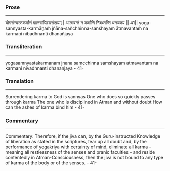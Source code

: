 ### Prose 
 --- 
योगसंन्यस्तकर्माणं ज्ञानसञ्छिन्नसंशयम् |
आत्मवन्तं न कर्माणि निबध्नन्ति धनञ्जय || 41||
yoga-sannyasta-karmāṇaṁ jñāna-sañchhinna-sanśhayam
ātmavantaṁ na karmāṇi nibadhnanti dhanañjaya

### Transliteration 
 --- 
yogasamnyastakarmanam jnana samcchinna samshayam atmavantam na karmani nivadhnanti dhananjaya - 41-

### Translation 
 --- 
Surrendering karma to God is sannyas One who does so quickly passes through karma The one who is disciplined in Atman and without doubt How can the ashes of karma bind him - 41-

### Commentary 
 --- 
Commentary: Therefore, if the jiva can, by the Guru-instructed Knowledge of liberation as stated in the scriptures, tear up all doubt and, by the performance of yogakriya with certainty of mind, eliminate all karma - meaning all restlessness of the senses and pranic faculties - and reside contentedly in Atman-Consciousness, then the jiva is not bound to any type of karma of the body or of the senses. - 41-